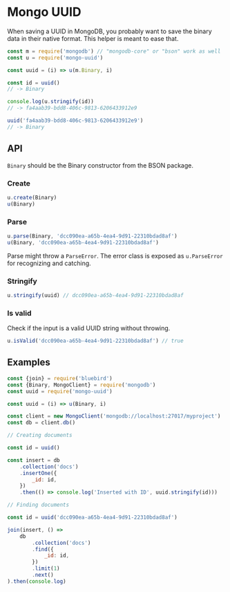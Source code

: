# Mongo UUID

When saving a UUID in MongoDB, you probably want to save the binary data in
their native format. This helper is meant to ease that.

```js
const m = require('mongodb') // "mongodb-core" or "bson" work as well
const u = require('mongo-uuid')

const uuid = (i) => u(m.Binary, i)

const id = uuid()
// -> Binary

console.log(u.stringify(id))
// -> fa4aab39-bdd8-406c-9813-6206433912e9

uuid('fa4aab39-bdd8-406c-9813-6206433912e9')
// -> Binary
```

## API

`Binary` should be the Binary constructor from the BSON package.

### Create

```js
u.create(Binary)
u(Binary)
```

### Parse

```js
u.parse(Binary, 'dcc090ea-a65b-4ea4-9d91-22310bdad8af')
u(Binary, 'dcc090ea-a65b-4ea4-9d91-22310bdad8af')
```

Parse might throw a `ParseError`. The error class is exposed as `u.ParseError`
for recognizing and catching.

### Stringify

```js
u.stringify(uuid) // dcc090ea-a65b-4ea4-9d91-22310bdad8af
```

### Is valid

Check if the input is a valid UUID string without throwing.

```js
u.isValid('dcc090ea-a65b-4ea4-9d91-22310bdad8af') // true
```

## Examples

```js
const {join} = require('bluebird')
const {Binary, MongoClient} = require('mongodb')
const uuid = require('mongo-uuid')

const uuid = (i) => u(Binary, i)

const client = new MongoClient('mongodb://localhost:27017/myproject')
const db = client.db()

// Creating documents

const id = uuid()

const insert = db
	.collection('docs')
	.insertOne({
		_id: id,
	})
	.then(() => console.log('Inserted with ID', uuid.stringify(id)))

// Finding documents

const id = uuid('dcc090ea-a65b-4ea4-9d91-22310bdad8af')

join(insert, () =>
	db
		.collection('docs')
		.find({
			_id: id,
		})
		.limit(1)
		.next()
).then(console.log)
```
